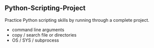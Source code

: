 ## Python-Scripting-Project
Practice Python scripting skills by running through a complete project.

- command line arguments
- copy / search file or directories
- OS / SYS / subprocess
